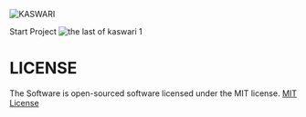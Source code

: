 ![KASWARI](https://user-images.githubusercontent.com/59316805/160252566-1162e1fa-2508-4d58-8604-490bd2ddf94f.png)



Start Project
![the last of kaswari 1](https://user-images.githubusercontent.com/59316805/160250307-63505328-9fce-48ed-8047-3d0291f04b17.png)





# LICENSE ##

The Software is open-sourced software licensed under the MIT license. [MIT License](https://github.com/Pedro-korwa/The-last-of-kasuari/blob/master/LICENSE)
